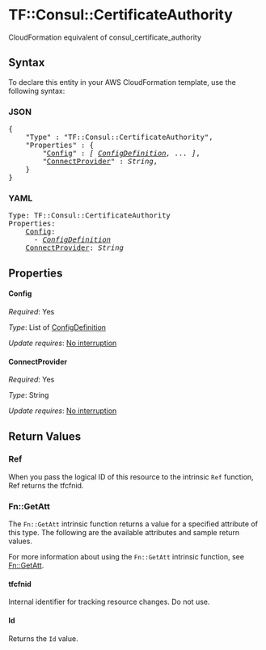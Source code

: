 # TF::Consul::CertificateAuthority

CloudFormation equivalent of consul_certificate_authority

## Syntax

To declare this entity in your AWS CloudFormation template, use the following syntax:

### JSON

<pre>
{
    "Type" : "TF::Consul::CertificateAuthority",
    "Properties" : {
        "<a href="#config" title="Config">Config</a>" : <i>[ <a href="configdefinition.md">ConfigDefinition</a>, ... ]</i>,
        "<a href="#connectprovider" title="ConnectProvider">ConnectProvider</a>" : <i>String</i>,
    }
}
</pre>

### YAML

<pre>
Type: TF::Consul::CertificateAuthority
Properties:
    <a href="#config" title="Config">Config</a>: <i>
      - <a href="configdefinition.md">ConfigDefinition</a></i>
    <a href="#connectprovider" title="ConnectProvider">ConnectProvider</a>: <i>String</i>
</pre>

## Properties

#### Config

_Required_: Yes

_Type_: List of <a href="configdefinition.md">ConfigDefinition</a>

_Update requires_: [No interruption](https://docs.aws.amazon.com/AWSCloudFormation/latest/UserGuide/using-cfn-updating-stacks-update-behaviors.html#update-no-interrupt)

#### ConnectProvider

_Required_: Yes

_Type_: String

_Update requires_: [No interruption](https://docs.aws.amazon.com/AWSCloudFormation/latest/UserGuide/using-cfn-updating-stacks-update-behaviors.html#update-no-interrupt)

## Return Values

### Ref

When you pass the logical ID of this resource to the intrinsic `Ref` function, Ref returns the tfcfnid.

### Fn::GetAtt

The `Fn::GetAtt` intrinsic function returns a value for a specified attribute of this type. The following are the available attributes and sample return values.

For more information about using the `Fn::GetAtt` intrinsic function, see [Fn::GetAtt](https://docs.aws.amazon.com/AWSCloudFormation/latest/UserGuide/intrinsic-function-reference-getatt.html).

#### tfcfnid

Internal identifier for tracking resource changes. Do not use.

#### Id

Returns the <code>Id</code> value.

